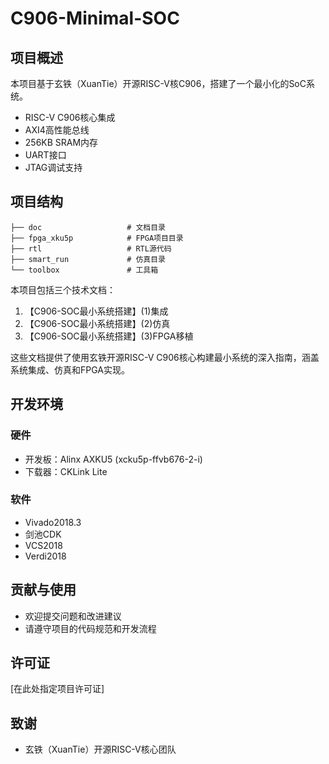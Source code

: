 # C906-Minimal-SOC

## 项目概述

本项目基于玄铁（XuanTie）开源RISC-V核C906，搭建了一个最小化的SoC系统。

- RISC-V C906核心集成
- AXI4高性能总线
- 256KB SRAM内存
- UART接口
- JTAG调试支持

## 项目结构

```
├── doc                   # 文档目录
├── fpga_xku5p            # FPGA项目目录
├── rtl                   # RTL源代码
├── smart_run             # 仿真目录
└── toolbox               # 工具箱
```

本项目包括三个技术文档：

1. 【C906-SOC最小系统搭建】(1)集成
2. 【C906-SOC最小系统搭建】(2)仿真
3. 【C906-SOC最小系统搭建】(3)FPGA移植

这些文档提供了使用玄铁开源RISC-V C906核心构建最小系统的深入指南，涵盖系统集成、仿真和FPGA实现。

## 开发环境

### 硬件

- 开发板：Alinx AXKU5 (xcku5p-ffvb676-2-i)
- 下载器：CKLink Lite

### 软件

- Vivado2018.3
- 剑池CDK
- VCS2018
- Verdi2018

## 贡献与使用

- 欢迎提交问题和改进建议
- 请遵守项目的代码规范和开发流程

## 许可证

[在此处指定项目许可证]

## 致谢

- 玄铁（XuanTie）开源RISC-V核心团队